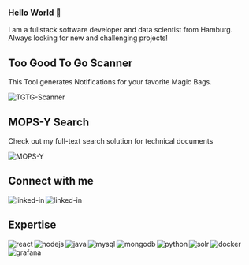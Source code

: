 ### Hello World 👋
I am a fullstack software developer and data scientist from Hamburg. Always looking for new and challenging projects!

## Too Good To Go Scanner
This Tool generates Notifications for your favorite Magic Bags.
<br>

[<img align="left" alt="TGTG-Scanner" src="https://img.shields.io/static/v1?style=for-the-badge&message=TGTG-Scanner&color=2496ED&logo=&logoColor=FFFFFF&label=" />](https://github.com/Der-Henning/tgtg)

<br>

## MOPS-Y Search
Check out my full-text search solution for technical documents
<br>

[<img align="left" alt="MOPS-Y" src="https://img.shields.io/static/v1?style=for-the-badge&message=MOPS-Y%20Search&color=47A248&logo=&logoColor=FFFFFF&label=" />](https://github.com/Der-Henning/mopsy-react)

<br>

## Connect with me
[<img align="left" alt="linked-in" src="https://img.shields.io/static/v1?style=for-the-badge&message=LinkedIn&color=0A66C2&logo=LinkedIn&logoColor=FFFFFF&label=" />](https://www.linkedin.com/in/henningmerklinger)
[<img align="left" alt="linked-in" src="https://img.shields.io/static/v1?style=for-the-badge&message=Xing&color=006567&logo=Xing&logoColor=FFFFFF&label=" />](https://www.xing.com/profile/Henning_Merklinger)

<br>

## Expertise
<img align="left" alt="react" src="https://img.shields.io/static/v1?style=for-the-badge&message=React&color=222222&logo=React&logoColor=61DAFB&label=" />
<img align="left" alt="nodejs" src="https://img.shields.io/static/v1?style=for-the-badge&message=Node.js&color=339933&logo=Node.js&logoColor=FFFFFF&label=" />
<img align="left" alt="java" src="https://img.shields.io/static/v1?style=for-the-badge&message=Java&color=007396&logo=Java&logoColor=FFFFFF&label=" />
<img align="left" alt="mysql" src="https://img.shields.io/static/v1?style=for-the-badge&message=MySQL&color=4479A1&logo=MySQL&logoColor=FFFFFF&label=" />
<img align="left" alt="mongodb" src="https://img.shields.io/static/v1?style=for-the-badge&message=MongoDB&color=47A248&logo=MongoDB&logoColor=FFFFFF&label=" />
<img align="left" alt="python" src="https://img.shields.io/static/v1?style=for-the-badge&message=Python&color=3776AB&logo=Python&logoColor=FFFFFF&label=" />
<img align="left" alt="solr" src="https://img.shields.io/static/v1?style=for-the-badge&message=Apache+Solr&color=D9411E&logo=Apache+Solr&logoColor=FFFFFF&label=" />
<img align="left" alt="docker" src="https://img.shields.io/static/v1?style=for-the-badge&message=Docker&color=2496ED&logo=Docker&logoColor=FFFFFF&label=" />
<img align="left" alt="grafana" src="https://img.shields.io/static/v1?style=for-the-badge&message=Grafana&color=F46800&logo=Grafana&logoColor=FFFFFF&label=" />
